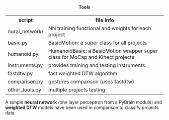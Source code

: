 <html>
<head>
<script type="text/javascript" src="http://latex.codecogs.com/latexit.js"></script>
<h4 align="center">Tools</h4>
</head>

<body>

<table style="width:100%">
  <tr>
    <th>script</th>
    <th>file info</th>
  </tr>
  <tr>
    <td>nural_network/</td>
    <td>NN training functional and weights for each project</td>
  </tr>
  <tr>
    <td>basic.py</td>
    <td>BasicMotion: a super class for all projects</td>
  </tr>
  <tr>
    <td>humanoid.py</td>
    <td>HumanoidBasic: a BasicMotion wrapper super class for MoCap and Kinect projects</td>
  </tr>
  <tr>
    <td>instruments.py</td>
    <td>provides training and testing instruments</td>
  </tr>
  <tr>
    <td>fastdtw.py</td>
    <td>fast weighted DTW algorithm</td>
  </tr>
  <tr>
    <td>comparison.py</td>
    <td>gestures comparison (uses fastdtw)</td>
  </tr>
  <tr>
    <td>other_tools.py</td>
    <td>multiple projects testing</td>
  </tr>
</table>

<p>A simple <b>neural network</b> (one layer perceptron from a PyBrain module) and <b>weighted DTW</b> models have been used in comparison to classify projects data.</p>
